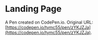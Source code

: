 # Landing Page

A Pen created on CodePen.io. Original URL: [https://codepen.io/tymc55/pen/zYKJZJa](https://codepen.io/tymc55/pen/zYKJZJa).


